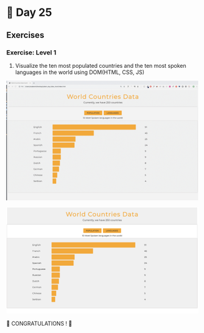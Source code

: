 # 📙 Day 25

## Exercises

### Exercise: Level 1

1. Visualize the ten most populated countries and the ten most spoken languages in the world using DOM(HTML, CSS, JS)

![Bar Graph](images/projects/dom_min_project_bar_graph_day_5.1.gif)

![Bar Graph](images/projects/dom_min_project_bar_graph_day_5.1.png)

🎉 CONGRATULATIONS ! 🎉
